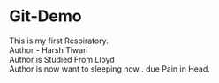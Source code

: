 # Git-Demo
This is my first Respiratory.
<br>
Author - Harsh Tiwari
<br>
Author is Studied From Lloyd
<br> 
Author is now want to sleeping now . 
due Pain in Head.
